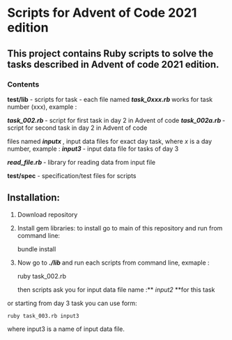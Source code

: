 # Scripts for Advent of Code 2021 edition
## This project contains Ruby scripts to solve the tasks described in Advent of code 2021 edition.

### **Contents**

 **test/lib**  - scripts for task - each file named  **<em> task_0xxx.rb </em>**  works for task number (xxx), example :

**<em> task_002.rb </em>**  - script for first task in day 2 in Advent of code
**<em> task_002a.rb </em>**  - script for second task in day 2 in Advent of code

 files named **<em>  inputx  </em>** , input data files for exact day task, where <em> x </em> is a day number,  example :
 **<em> input3 </em>**  - input data file for tasks of day 3

 **<em>read_file.rb </em>**  - library for reading data from input file

**test/spec**  - specification/test files for scripts

## Installation:

1. Download repository
2. Install gem libraries: to install go to main of this repository and run from command line:

    bundle install

3. Now go to **<em> ./lib </em>** and run each scripts from command line,  exmaple :


    ruby task_002.rb

    then scripts ask you for input data file name :**<em> input2 </em>**for this task

or starting from day 3 task you can use form:

    ruby task_003.rb input3

where input3 is a name of input data file.
